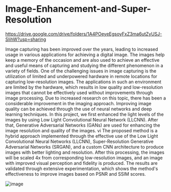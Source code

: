 # Image-Enhancement-and-Super-Resolution

https://drive.google.com/drive/folders/1A4POeyeEgsoyFxZ3ma6utZyUSJ-SIihW?usp=sharing

Image capturing has been improved over the years, leading to increased usage in 
various applications for achieving a digital image. The images help keep a memory of the 
occasion and are also used to achieve an effective and useful means of capturing and 
studying the different phenomenon in a variety of fields. One of the challenging issues in 
image capturing is the utilization of limited and underpowered hardware in remote 
locations for capturing low-resolution images. The applications in such an environment are 
limited by the hardware, which results in low quality and low-resolution images that cannot 
be effectively used without improvements through image processing.
Due to increased research on this topic, there has been a considerable improvement in the 
imaging approach. Improving image quality can be achieved through the use of neural 
networks and deep learning techniques. In this project, we first enhanced the light levels of 
the images by using Low Light Convolutional Neural Network (LLCNN). After that, 
Generative Adversarial Networks (GANs) are used for enhancing the image resolution and 
quality of the images.
vi
The proposed method is a hybrid approach implemented through the effective use of 
the Low Light Convolutional Neural Networks (LLCNN), Super-Resolution Generative 
Adversarial Networks (SRGAN), and a custom CNN architecture to produce images with 
better lighting and resolution. After this processing, the images will be scaled 4x from 
corresponding low-resolution images, and an image with improved visual perception and 
fidelity is produced. The results are validated through extensive experimentation, which 
shows the method's effectiveness to improve images based on PSNR and SSIM scores.

![image](https://user-images.githubusercontent.com/62867511/193403120-6614473b-676d-43ca-8483-d77a786e4f41.png)


